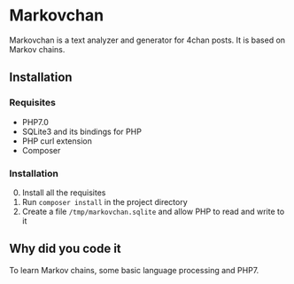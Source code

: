 # Markovchan

Markovchan is a text analyzer and generator for 4chan posts. It is based on Markov chains.

## Installation

### Requisites

* PHP7.0
* SQLite3 and its bindings for PHP
* PHP curl extension
* Composer

### Installation

0. Install all the requisites
0. Run `composer install` in the project directory
0. Create a file `/tmp/markovchan.sqlite` and allow PHP to read and write to it

## Why did you code it

To learn Markov chains, some basic language processing and PHP7.
